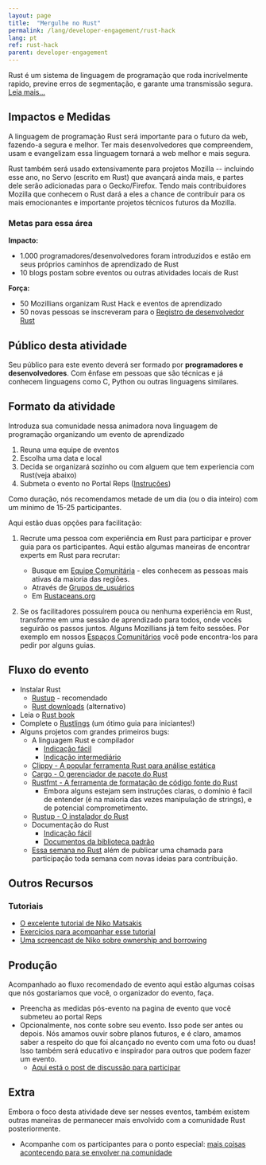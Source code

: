 ```yaml
---
layout: page
title:  "Mergulhe no Rust"
permalink: /lang/developer-engagement/rust-hack
lang: pt
ref: rust-hack
parent: developer-engagement
---
```


Rust é um sistema de linguagem de programação que roda incrívelmente rapido, previne erros de segmentação, e garante uma transmissão segura. [Leia mais...](https://www.rust-lang.org)
## Impactos e Medidas

A linguagem de programação Rust será importante para o futuro da web, fazendo-a segura e melhor. Ter mais desenvolvedores que compreendem, usam e evangelizam essa linguagem tornará a web melhor e mais segura.

Rust também será usado extensivamente para projetos Mozilla -- incluindo esse ano, no Servo (escrito em Rust) que avançará ainda mais, e partes dele serão adicionadas para o Gecko/Firefox. Tendo mais contribuidores Mozilla que conhecem o Rust dará a eles a chance de contribuir para os mais emocionantes e importante projetos técnicos futuros da Mozilla.

### Metas para essa área

__Impacto:__

* 1.000 programadores/desenvolvedores foram introduzidos e estão em seus próprios caminhos de aprendizado de Rust
* 10 blogs postam sobre eventos ou outras atividades locais de Rust

__Força:__

* 50 Mozillians organizam Rust Hack e eventos de aprendizado
* 50 novas pessoas se inscreveram para o [Registro de desenvolvedor Rust](https://users.rust-lang.org)


## Público desta atividade

Seu público para este evento deverá ser formado por **programadores e desenvolvedores**. Com ênfase em pessoas que são técnicas e já conhecem linguagens como C, Python ou outras linguagens similares.

## Formato da atividade

Introduza sua comunidade nessa animadora nova linguagem de programação organizando um evento de aprendizado

1. Reuna uma equipe de eventos
2. Escolha uma data e local
3. Decida se organizará sozinho ou com alguem que tem experiencia com Rust(veja abaixo)
4. Submeta o evento no Portal Reps ([Instruções](https://wiki.mozilla.org/ReMo/SOPs/Event_hosting))


Como duração, nós recomendamos metade de um dia (ou o dia inteiro) com um minimo de 15-25 participantes.

Aqui estão duas opções para facilitação:

1. Recrute uma pessoa com experiência em Rust para participar e prover guia para os participantes. Aqui estão algumas maneiras de encontrar experts em Rust para recrutar:
    * Busque em [Equipe Comunitária](https://www.rust-lang.org/en-US/team.html#Community-team) - eles conhecem as pessoas mais ativas da maioria das regiões.
    * Através de [Grupos de_usuários](https://www.rust-lang.org/en-US/user-groups.html)
    * Em [Rustaceans.org](http://www.rustaceans.org/)
   
    
    
2. Se os facilitadores possuírem pouca ou nenhuma experiência em Rust, transforme em uma sessão de aprendizado para todos, onde vocês seguirão os passos juntos. Alguns Mozillians já tem feito sessões. Por exemplo em nossos [Espaços Comunitários](https://wiki.mozilla.org/Participation/Community_Spaces) você pode encontra-los para pedir por alguns guias.
## Fluxo do evento

* Instalar Rust
    * [Rustup](www.rustup.rs) - recomendado
    * [Rust downloads](https://www.rust-lang.org/downloads.html) (alternativo)
* Leia o [Rust book](https://doc.rust-lang.org/stable/book/)
* Complete o [Rustlings](https://github.com/carols10cents/rustlings) (um ótimo guia para iniciantes!)
* Alguns projetos com grandes primeiros bugs:
    * A linguagem Rust e compilador
        * [Indicação fácil](https://github.com/rust-lang/rust/issues?q=is%3Aopen+is%3Aissue+label%3AE-easy)
        * [Indicação intermediário](https://github.com/rust-lang/rust/issues?q=is%3Aopen+is%3Aissue+label%3AE-mentor)
    * [Clippy - A popular ferramenta Rust para análise estática](https://github.com/Manishearth/rust-clippy)
    * [Cargo - O gerenciador de pacote do Rust](https://github.com/rust-lang/cargo/issues?q=is%3Aopen+is%3Aissue+label%3AE-easy)
    * [Rustfmt - A ferramenta de formatação de código fonte do Rust](https://github.com/rust-lang-nursery/rustfmt/issues)
        * Embora alguns estejam sem instruções claras, o domínio é facil de entender (é na maioria das vezes manipulação de strings), e de potencial comprometimento.
    * [Rustup - O instalador do Rust](https://github.com/rust-lang-nursery/rustup.rs/issues?q=is%3Aopen+is%3Aissue+label%3A%22help+wanted%22)
    * Documentação do Rust
        * [Indicação fácil](https://github.com/rust-lang/rust/issues?q=is%3Aopen+is%3Aissue+label%3AA-docs+label%3AE-easy)
        * [Documentos da biblioteca padrão](https://github.com/rust-lang/rust/issues/29329)
    * [Essa semana no Rust](https://this-week-in-rust.org/) além de publicar uma chamada para participação toda semana com novas ideias para contribuição.

## Outros Recursos

### Tutoriais

* [O excelente tutorial de Niko Matsakis](https://github.com/nikomatsakis/rust-tutorials-keynote)
* [Exercícios para acompanhar esse tutorial](https://github.com/nikomatsakis/rust-tutorializer)
* [Uma screencast de Niko sobre ownership and borrowing](https://www.youtube.com/watch?v=0sOiiIxbE6k)
## Produção
Acompanhado ao fluxo recomendado de evento aqui estão algumas coisas que nós gostariamos que você, o organizador do evento, faça.

* Preencha as medidas pós-evento na pagina de evento que você submeteu ao portal Reps
* Opcionalmente, nos conte sobre seu evento. Isso pode ser antes ou depois. Nós amamos ouvir sobre planos futuros, e é claro, amamos saber a respeito do que foi alcançado no evento com uma foto ou duas! Isso também será educativo e inspirador para outros que podem fazer um evento.
    * [Aqui está o post de discussão para participar](https://discourse.mozilla-community.org/t/activate-mozilla-dive-into-rust/10073/1)

## Extra
Embora o foco desta atividade deve ser nesses eventos, também existem outras maneiras de permanecer mais envolvido com a comunidade Rust posteriormente.

* Acompanhe com os participantes para o ponto especial: [mais coisas acontecendo para se envolver na comunidade](https://www.rust-lang.org/en-US/community.html)